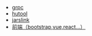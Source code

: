 * [grpc](http://doc.oschina.net/grpc?t=60134)
* [hutool](https://www.hutool.cn/docs/#/)
* [jarslink](http://www.sofastack.tech/sofa-boot/docs/sofa-jarslink-jarslink-readme)
* [前端（bootstrap,vue,react...）](caibaojian.com/book)
